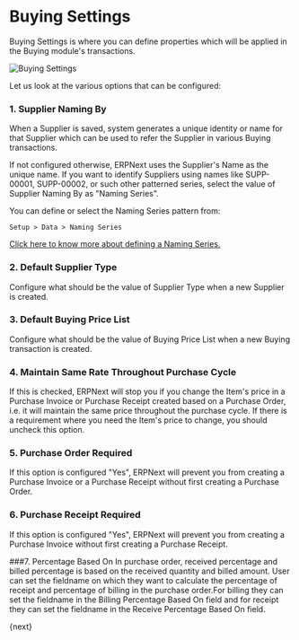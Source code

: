 # Buying Settings

Buying Settings is where you can define properties which will be applied in the Buying module's transactions. 

![Buying Settings](/docs/assets/img/buying/buying-settings.png)

Let us look at the various options that can be configured:

### 1. Supplier Naming By

When a Supplier is saved, system generates a unique identity or name for that Supplier which can be used to refer the Supplier in various Buying transactions.

If not configured otherwise, ERPNext uses the Supplier's Name as the unique name. If you want to identify Suppliers using names like SUPP-00001, SUPP-00002, or such other patterned series, select the value of Supplier Naming By as "Naming Series".

You can define or select the Naming Series pattern from:

`Setup > Data > Naming Series`

[Click here to know more about defining a Naming Series.](/docs/user/manual/en/setting-up/settings/naming-series.html)

### 2. Default Supplier Type

Configure what should be the value of Supplier Type when a new Supplier is created.

### 3. Default Buying Price List

Configure what should be the value of Buying Price List when a new Buying transaction is created.

### 4. Maintain Same Rate Throughout Purchase Cycle

If this is checked, ERPNext will stop you if you change the Item's price in a Purchase Invoice or Purchase Receipt created based on a Purchase Order, i.e. it will maintain the same price throughout the purchase cycle. If there is a requirement where you need the Item's price to change, you should uncheck this option.

### 5. Purchase Order Required

If this option is configured "Yes", ERPNext will prevent you from creating a Purchase Invoice or a Purchase Receipt without first creating a Purchase Order.

### 6. Purchase Receipt Required

If this option is configured "Yes", ERPNext will prevent you from creating a Purchase Invoice without first creating a Purchase Receipt.

###7. Percentage Based On
In purchase order, received percentage and billed percentage is based on the received quantity and billed amount. User can set the fieldname on which they want to calculate the percentage of receipt and percentage of billing in the purchase order.For billing they can set the fieldname in the Billing Percentage Based On field and for receipt they can set the fieldname in the Receive Percentage Based On field.

{next}
